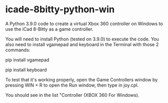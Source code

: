 # icade-8bitty-python-win
A Python 3.9.0 code to create a virtual Xbox 360 controller on Windows to use the iCad 8-Bitty as a game controller.


You will need to install Python (tested on 3.9.0) to execute the code. You also need to install vgamepad and keyboard in the Terminal with those 2 commands:

pip install vgamepad

pip install keyboard



To test that it's working properly, open the Game Controllers window by pressing WIN + R to open the Run window, then type in joy.cpl.

You should see in the list "Controller (XBOX 360 For Windows).
